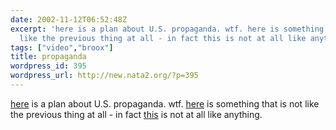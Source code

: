 ```yaml
---
date: 2002-11-12T06:52:48Z
excerpt: 'here is a plan about U.S. propaganda. wtf. here is something that is not
  like the previous thing at all - in fact this is not at all like anything. '
tags: ["video","broox"]
title: propaganda
wordpress_id: 395
wordpress_url: http://new.nata2.org/?p=395
---
```


<a href="http://www.zpub.com/un/chomsky.html">here</a> is a plan about U.S. propaganda. wtf. <a href="http://derek.broox.com/videos/R-pianist.mpg">here</a> is something that is not like the previous thing at all - in fact <a href="http://derek.broox.com/videos/R-pianist.mpg">this</a> is not at all like anything. 
